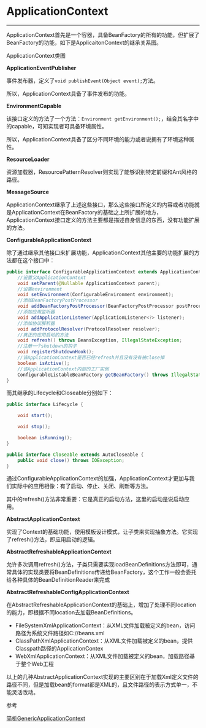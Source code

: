 # ApplicationContext

---

ApplicationContext首先是一个容器，具备BeanFactory的所有的功能，但扩展了BeanFactory的功能，如下是ApplicaitonContext的继承关系图。

ApplicationContext类图

**ApplicationEventPublisher**

事件发布器，定义了`void publishEvent(Object event);`方法。

所以，ApplicationContext具备了事件发布的功能。

**EnvironmentCapable**

该接口定义的方法了一个方法：`Environment getEnvironment();`，结合其名字中的capable，可知实现者可具备环境属性。

所以，ApplicationContext具备了区分不同环境的能力或者说拥有了环境这种属性。

**ResourceLoader**

资源加载器，ResourcePatternResolver则实现了能够识别特定前缀和Ant风格的路径。

**MessageSource**

ApplicationContext继承了上述这些接口，那么这些接口所定义的内容或者功能就是ApplicationContext在BeanFactory的基础之上所扩展的地方，ApplicationContext接口定义的方法主要都是描述自身信息的东西，没有功能扩展的方法。

**ConfigurableApplicationContext**

除了通过继承其他接口来扩展功能，ApplicationContext其他主要的功能扩展的方法都在这个接口中：

```java
public interface ConfigurableApplicationContext extends ApplicationContext, Lifecycle, Closeable {
    //设置父ApplicationContext
    void setParent(@Nullable ApplicationContext parent);
    //设置environment
    void setEnvironment(ConfigurableEnvironment environment);
    //添加BeanFactoryPostProcessor
    void addBeanFactoryPostProcessor(BeanFactoryPostProcessor postProcessor);
    //添加应用监听器
    void addApplicationListener(ApplicationListener<?> listener);
    //添加协议解析器
    void addProtocolResolver(ProtocolResolver resolver);
    //真正的应用启动的方法
    void refresh() throws BeansException, IllegalStateException;
    //注册一个shutdown的钩子
    void registerShutdownHook();
    //该ApplicationContext是否已经refresh并且没有没有被close掉
    boolean isActive();
    //该ApplicationContext内部的工厂实例
    ConfigurableListableBeanFactory getBeanFactory() throws IllegalStateException;
}
```

而其继承的Lifecycle和Closeable分别如下：

```java
public interface Lifecycle {

    void start();

    void stop();

    boolean isRunning();
}

public interface Closeable extends AutoCloseable {
    public void close() throws IOException;
}
```

通过ConfigurableApplicationContext的加强，ApplicationContext才更加与我们实际中的应用相像：有了启动、停止、关闭、刷新等方法。

其中的refresh\(\)方法非常重要：它是真正的启动方法，这里的启动是说启动应用。

**AbstractApplicationContext**

实现了Context的基础功能，使用模板设计模式，让子类来实现抽象方法。它实现了refresh\(\)方法，即应用启动的逻辑。

**AbstractRefreshableApplicationContext**

允许多次调用refresh\(\)方法，子类只需要实现loadBeanDefinitions方法即可，通常具体的实现类要将BeanDefinitions传递给BeanFactory，这个工作一般会委托给各种具体的BeanDefinitionReader来完成 

**AbstractRefreshableConfigApplicationContext**

在 AbstractRefreshableApplicationContext的基础上，增加了处理不同location的能力，即根据不同location去加载BeanDefinitions。

* FileSystemXmlApplicationContext：从XML文件加载被定义的bean，访问路径为系统文件路径如C://beans.xml
* ClassPathXmlApplicationContext：从XML文件加载被定义的bean，提供Classpath路径的ApplicationContex
* WebXmlApplicationContext：从XML文件加载被定义的bean，加载路径基于整个Web工程  

以上的几种AbstractApplicationContext实现的主要区别在于加载Xml定义文件的路径不同，但是加载bean的format都是XML的，且文件路径的表示方式单一，不能灵活改动。







参考

[简析GenericApplicationContext](https://www.jianshu.com/p/524d62ee91fb)

  
 

 

